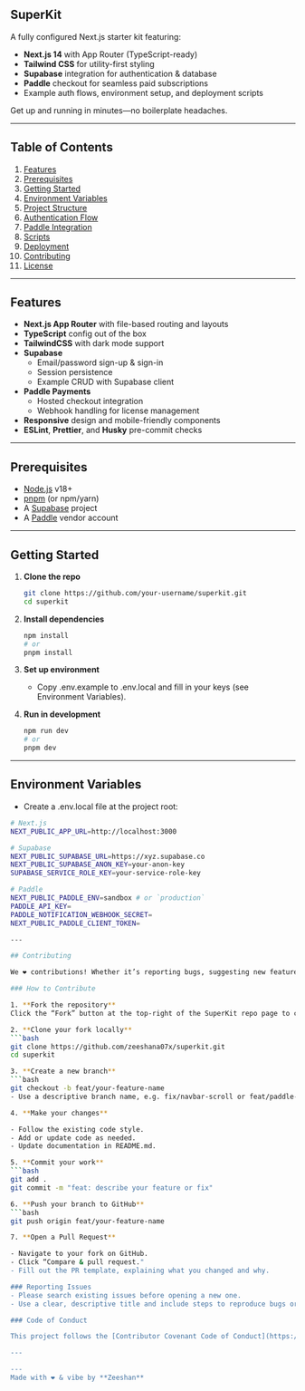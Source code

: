 ## SuperKit

A fully configured Next.js starter kit featuring:

- **Next.js 14** with App Router (TypeScript-ready)  
- **Tailwind CSS** for utility-first styling  
- **Supabase** integration for authentication & database  
- **Paddle** checkout for seamless paid subscriptions  
- Example auth flows, environment setup, and deployment scripts  

Get up and running in minutes—no boilerplate headaches.

---

## Table of Contents

1. [Features](#features)  
2. [Prerequisites](#prerequisites)  
3. [Getting Started](#getting-started)  
4. [Environment Variables](#environment-variables)  
5. [Project Structure](#project-structure)  
6. [Authentication Flow](#authentication-flow)  
7. [Paddle Integration](#paddle-integration)  
8. [Scripts](#scripts)  
9. [Deployment](#deployment)  
10. [Contributing](#contributing)  
11. [License](#license)  

---

## Features

- **Next.js App Router** with file-based routing and layouts  
- **TypeScript** config out of the box  
- **TailwindCSS** with dark mode support  
- **Supabase**  
  - Email/password sign-up & sign-in  
  - Session persistence  
  - Example CRUD with Supabase client  
- **Paddle Payments**  
  - Hosted checkout integration  
  - Webhook handling for license management  
- **Responsive** design and mobile-friendly components  
- **ESLint**, **Prettier**, and **Husky** pre-commit checks  

---

## Prerequisites

- [Node.js](https://nodejs.org/) v18+  
- [pnpm](https://pnpm.io/) (or npm/yarn)  
- A [Supabase](https://app.supabase.com/) project  
- A [Paddle](https://vendors.paddle.com/) vendor account  

---

## Getting Started

1. **Clone the repo**  
   ```bash
   git clone https://github.com/your-username/superkit.git
   cd superkit

2. **Install dependencies**
   ```bash
   npm install
   # or
   pnpm install

3. **Set up environment**
   - Copy .env.example to .env.local and fill in your keys (see Environment Variables).

4. **Run in development**
   ```bash
   npm run dev
   # or
   pnpm dev

---

## Environment Variables
   - Create a .env.local file at the project root:
   ```bash
   # Next.js
   NEXT_PUBLIC_APP_URL=http://localhost:3000

   # Supabase
   NEXT_PUBLIC_SUPABASE_URL=https://xyz.supabase.co
   NEXT_PUBLIC_SUPABASE_ANON_KEY=your-anon-key
   SUPABASE_SERVICE_ROLE_KEY=your-service-role-key
   
   # Paddle
   NEXT_PUBLIC_PADDLE_ENV=sandbox # or `production`
   PADDLE_API_KEY=
   PADDLE_NOTIFICATION_WEBHOOK_SECRET=
   NEXT_PUBLIC_PADDLE_CLIENT_TOKEN=

---

## Contributing

We ❤️ contributions! Whether it’s reporting bugs, suggesting new features, improving documentation, or submitting code, your input is welcome.

### How to Contribute

1. **Fork the repository**  
   Click the “Fork” button at the top-right of the SuperKit repo page to create your own copy.

2. **Clone your fork locally**  
   ```bash
   git clone https://github.com/zeeshana07x/superkit.git
   cd superkit

3. **Create a new branch**  
   ```bash
   git checkout -b feat/your-feature-name
 - Use a descriptive branch name, e.g. fix/navbar-scroll or feat/paddle-webhook. 

4. **Make your changes**  

 - Follow the existing code style.
 - Add or update code as needed.
 - Update documentation in README.md.

5. **Commit your work**  
   ```bash
   git add .
   git commit -m "feat: describe your feature or fix"

6. **Push your branch to GitHub**
   ```bash
   git push origin feat/your-feature-name

7. **Open a Pull Request**

 - Navigate to your fork on GitHub.
 - Click “Compare & pull request."
 - Fill out the PR template, explaining what you changed and why.

### Reporting Issues
 - Please search existing issues before opening a new one.
 - Use a clear, descriptive title and include steps to reproduce bugs or screenshots if applicable. 

### Code of Conduct

This project follows the [Contributor Covenant Code of Conduct](https://www.contributor‑covenant.org/) to ensure a welcoming and respectful community for all contributors. Please read the full text of the code on the Contributor Covenant website before participating.

---

---
Made with ❤️ & vibe by **Zeeshan**
